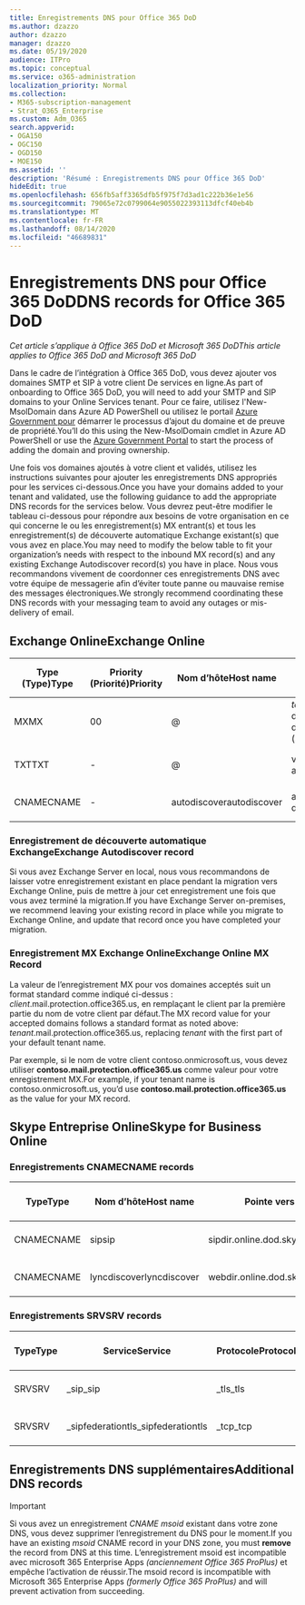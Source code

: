 ```yaml
---
title: Enregistrements DNS pour Office 365 DoD
ms.author: dzazzo
author: dzazzo
manager: dzazzo
ms.date: 05/19/2020
audience: ITPro
ms.topic: conceptual
ms.service: o365-administration
localization_priority: Normal
ms.collection:
- M365-subscription-management
- Strat_O365_Enterprise
ms.custom: Adm_O365
search.appverid:
- OGA150
- OGC150
- OGD150
- MOE150
ms.assetid: ''
description: 'Résumé : Enregistrements DNS pour Office 365 DoD'
hideEdit: true
ms.openlocfilehash: 656fb5aff3365dfb5f975f7d3ad1c222b36e1e56
ms.sourcegitcommit: 79065e72c0799064e9055022393113dfcf40eb4b
ms.translationtype: MT
ms.contentlocale: fr-FR
ms.lasthandoff: 08/14/2020
ms.locfileid: "46689831"
---
```

# <a name="dns-records-for-office-365-dod"></a><span data-ttu-id="b530a-103">Enregistrements DNS pour Office 365 DoD</span><span class="sxs-lookup"><span data-stu-id="b530a-103">DNS records for Office 365 DoD</span></span>

<span data-ttu-id="b530a-104">*Cet article s’applique à Office 365 DoD et Microsoft 365 DoD*</span><span class="sxs-lookup"><span data-stu-id="b530a-104">*This article applies to Office 365 DoD and Microsoft 365 DoD*</span></span>

<span data-ttu-id="b530a-105">Dans le cadre de l’intégration à Office 365 DoD, vous devez ajouter vos domaines SMTP et SIP à votre client De services en ligne.</span><span class="sxs-lookup"><span data-stu-id="b530a-105">As part of onboarding to Office 365 DoD, you will need to add your SMTP and SIP domains to your Online Services tenant.</span></span>  <span data-ttu-id="b530a-106">Pour ce faire, utilisez l'New-MsolDomain dans Azure AD PowerShell ou utilisez le portail [Azure Government pour](https://portal.azure.us) démarrer le processus d’ajout du domaine et de preuve de propriété.</span><span class="sxs-lookup"><span data-stu-id="b530a-106">You’ll do this using the New-MsolDomain cmdlet in Azure AD PowerShell or use the [Azure Government Portal](https://portal.azure.us) to start the process of adding the domain and proving ownership.</span></span>

<span data-ttu-id="b530a-107">Une fois vos domaines ajoutés à votre client et validés, utilisez les instructions suivantes pour ajouter les enregistrements DNS appropriés pour les services ci-dessous.</span><span class="sxs-lookup"><span data-stu-id="b530a-107">Once you have your domains added to your tenant and validated, use the following guidance to add the appropriate DNS records for the services below.</span></span>  <span data-ttu-id="b530a-108">Vous devrez peut-être modifier le tableau ci-dessous pour répondre aux besoins de votre organisation en ce qui concerne le ou les enregistrement(s) MX entrant(s) et tous les enregistrement(s) de découverte automatique Exchange existant(s) que vous avez en place.</span><span class="sxs-lookup"><span data-stu-id="b530a-108">You may need to modify the below table to fit your organization’s needs with respect to the inbound MX record(s) and any existing Exchange Autodiscover record(s) you have in place.</span></span>  <span data-ttu-id="b530a-109">Nous vous recommandons vivement de coordonner ces enregistrements DNS avec votre équipe de messagerie afin d’éviter toute panne ou mauvaise remise des messages électroniques.</span><span class="sxs-lookup"><span data-stu-id="b530a-109">We strongly recommend coordinating these DNS records with your messaging team to avoid any outages or mis-delivery of email.</span></span>

## <a name="exchange-online"></a><span data-ttu-id="b530a-110">Exchange Online</span><span class="sxs-lookup"><span data-stu-id="b530a-110">Exchange Online</span></span>

| <span data-ttu-id="b530a-111">Type (Type)</span><span class="sxs-lookup"><span data-stu-id="b530a-111">Type</span></span> | <span data-ttu-id="b530a-112">Priority (Priorité)</span><span class="sxs-lookup"><span data-stu-id="b530a-112">Priority</span></span> | <span data-ttu-id="b530a-113">Nom d’hôte</span><span class="sxs-lookup"><span data-stu-id="b530a-113">Host name</span></span> | <span data-ttu-id="b530a-114">Pointe vers l’adresse ou la valeur</span><span class="sxs-lookup"><span data-stu-id="b530a-114">Points to address or value</span></span> | <span data-ttu-id="b530a-115">Durée de vie</span><span class="sxs-lookup"><span data-stu-id="b530a-115">TTL</span></span> |
| --- | --- | --- | --- | --- |
| <span data-ttu-id="b530a-116">MX</span><span class="sxs-lookup"><span data-stu-id="b530a-116">MX</span></span> | <span data-ttu-id="b530a-117">0</span><span class="sxs-lookup"><span data-stu-id="b530a-117">0</span></span> | @ | <span data-ttu-id="b530a-118">*tenant*.mail.protection.office365.us (voir ci-dessous pour plus d’informations)</span><span class="sxs-lookup"><span data-stu-id="b530a-118">*tenant*.mail.protection.office365.us (see below for additional details)</span></span> | <span data-ttu-id="b530a-119">1 Hour</span><span class="sxs-lookup"><span data-stu-id="b530a-119">1 Hour</span></span> |
| <span data-ttu-id="b530a-120">TXT</span><span class="sxs-lookup"><span data-stu-id="b530a-120">TXT</span></span> | - | @ | <span data-ttu-id="b530a-121">v=spf1 include:spf.protection.office365.us -all</span><span class="sxs-lookup"><span data-stu-id="b530a-121">v=spf1 include:spf.protection.office365.us -all</span></span> | <span data-ttu-id="b530a-122">1 heure</span><span class="sxs-lookup"><span data-stu-id="b530a-122">1 Hour</span></span> |
| <span data-ttu-id="b530a-123">CNAME</span><span class="sxs-lookup"><span data-stu-id="b530a-123">CNAME</span></span> | - | <span data-ttu-id="b530a-124">autodiscover</span><span class="sxs-lookup"><span data-stu-id="b530a-124">autodiscover</span></span> | <span data-ttu-id="b530a-125">autodiscover-dod.office365.us</span><span class="sxs-lookup"><span data-stu-id="b530a-125">autodiscover-dod.office365.us</span></span> | <span data-ttu-id="b530a-126">1 Hour</span><span class="sxs-lookup"><span data-stu-id="b530a-126">1 Hour</span></span> |

### <a name="exchange-autodiscover-record"></a><span data-ttu-id="b530a-127">Enregistrement de découverte automatique Exchange</span><span class="sxs-lookup"><span data-stu-id="b530a-127">Exchange Autodiscover record</span></span>

<span data-ttu-id="b530a-128">Si vous avez Exchange Server en local, nous vous recommandons de laisser votre enregistrement existant en place pendant la migration vers Exchange Online, puis de mettre à jour cet enregistrement une fois que vous avez terminé la migration.</span><span class="sxs-lookup"><span data-stu-id="b530a-128">If you have Exchange Server on-premises, we recommend leaving your existing record in place while you migrate to Exchange Online, and update that record once you have completed your migration.</span></span>

### <a name="exchange-online-mx-record"></a><span data-ttu-id="b530a-129">Enregistrement MX Exchange Online</span><span class="sxs-lookup"><span data-stu-id="b530a-129">Exchange Online MX Record</span></span>

<span data-ttu-id="b530a-130">La valeur de l’enregistrement MX pour vos domaines acceptés suit un format  standard comme indiqué ci-dessus : *client*.mail.protection.office365.us, en remplaçant le client par la première partie du nom de votre client par défaut.</span><span class="sxs-lookup"><span data-stu-id="b530a-130">The MX record value for your accepted domains follows a standard format as noted above: *tenant*.mail.protection.office365.us, replacing *tenant* with the first part of your default tenant name.</span></span>

<span data-ttu-id="b530a-131">Par exemple, si le nom de votre client contoso.onmicrosoft.us, vous devez utiliser **contoso.mail.protection.office365.us** comme valeur pour votre enregistrement MX.</span><span class="sxs-lookup"><span data-stu-id="b530a-131">For example, if your tenant name is contoso.onmicrosoft.us, you’d use **contoso.mail.protection.office365.us** as the value for your MX record.</span></span>

## <a name="skype-for-business-online"></a><span data-ttu-id="b530a-132">Skype Entreprise Online</span><span class="sxs-lookup"><span data-stu-id="b530a-132">Skype for Business Online</span></span>

### <a name="cname-records"></a><span data-ttu-id="b530a-133">Enregistrements CNAME</span><span class="sxs-lookup"><span data-stu-id="b530a-133">CNAME records</span></span>

| <span data-ttu-id="b530a-134">Type</span><span class="sxs-lookup"><span data-stu-id="b530a-134">Type</span></span> | <span data-ttu-id="b530a-135">Nom d’hôte</span><span class="sxs-lookup"><span data-stu-id="b530a-135">Host name</span></span> | <span data-ttu-id="b530a-136">Pointe vers l’adresse ou la valeur</span><span class="sxs-lookup"><span data-stu-id="b530a-136">Points to address or value</span></span> | <span data-ttu-id="b530a-137">Durée de vie</span><span class="sxs-lookup"><span data-stu-id="b530a-137">TTL</span></span> |
| --- | --- | --- | --- |
| <span data-ttu-id="b530a-138">CNAME</span><span class="sxs-lookup"><span data-stu-id="b530a-138">CNAME</span></span> | <span data-ttu-id="b530a-139">sip</span><span class="sxs-lookup"><span data-stu-id="b530a-139">sip</span></span> | <span data-ttu-id="b530a-140">sipdir.online.dod.skypeforbusiness.us</span><span class="sxs-lookup"><span data-stu-id="b530a-140">sipdir.online.dod.skypeforbusiness.us</span></span> | <span data-ttu-id="b530a-141">1 heure</span><span class="sxs-lookup"><span data-stu-id="b530a-141">1 Hour</span></span> |
| <span data-ttu-id="b530a-142">CNAME</span><span class="sxs-lookup"><span data-stu-id="b530a-142">CNAME</span></span> | <span data-ttu-id="b530a-143">lyncdiscover</span><span class="sxs-lookup"><span data-stu-id="b530a-143">lyncdiscover</span></span> | <span data-ttu-id="b530a-144">webdir.online.dod.skypeforbusiness.us</span><span class="sxs-lookup"><span data-stu-id="b530a-144">webdir.online.dod.skypeforbusiness.us</span></span> | <span data-ttu-id="b530a-145">1 Hour</span><span class="sxs-lookup"><span data-stu-id="b530a-145">1 Hour</span></span> | 

### <a name="srv-records"></a><span data-ttu-id="b530a-146">Enregistrements SRV</span><span class="sxs-lookup"><span data-stu-id="b530a-146">SRV records</span></span>

| <span data-ttu-id="b530a-147">Type</span><span class="sxs-lookup"><span data-stu-id="b530a-147">Type</span></span> | <span data-ttu-id="b530a-148">Service</span><span class="sxs-lookup"><span data-stu-id="b530a-148">Service</span></span> | <span data-ttu-id="b530a-149">Protocole</span><span class="sxs-lookup"><span data-stu-id="b530a-149">Protocol</span></span> | <span data-ttu-id="b530a-150">Port</span><span class="sxs-lookup"><span data-stu-id="b530a-150">Port</span></span> | <span data-ttu-id="b530a-151">Pondération</span><span class="sxs-lookup"><span data-stu-id="b530a-151">Weight</span></span> | <span data-ttu-id="b530a-152">Priorité</span><span class="sxs-lookup"><span data-stu-id="b530a-152">Priority</span></span> | <span data-ttu-id="b530a-153">Nom</span><span class="sxs-lookup"><span data-stu-id="b530a-153">Name</span></span> | <span data-ttu-id="b530a-154">Target</span><span class="sxs-lookup"><span data-stu-id="b530a-154">Target</span></span> | <span data-ttu-id="b530a-155">Durée de vie</span><span class="sxs-lookup"><span data-stu-id="b530a-155">TTL</span></span> |
| --- | --- | --- | --- | --- | --- | --- | --- | --- |
| <span data-ttu-id="b530a-156">SRV</span><span class="sxs-lookup"><span data-stu-id="b530a-156">SRV</span></span> | <span data-ttu-id="b530a-157">\_sip</span><span class="sxs-lookup"><span data-stu-id="b530a-157">\_sip</span></span> | <span data-ttu-id="b530a-158">\_tls</span><span class="sxs-lookup"><span data-stu-id="b530a-158">\_tls</span></span> | <span data-ttu-id="b530a-159">443</span><span class="sxs-lookup"><span data-stu-id="b530a-159">443</span></span> | <span data-ttu-id="b530a-160">1 </span><span class="sxs-lookup"><span data-stu-id="b530a-160">1</span></span> | <span data-ttu-id="b530a-161">100</span><span class="sxs-lookup"><span data-stu-id="b530a-161">100</span></span> | @ | <span data-ttu-id="b530a-162">sipdir.online.dod.skypeforbusiness.us</span><span class="sxs-lookup"><span data-stu-id="b530a-162">sipdir.online.dod.skypeforbusiness.us</span></span> | <span data-ttu-id="b530a-163">1 heure</span><span class="sxs-lookup"><span data-stu-id="b530a-163">1 Hour</span></span> |
| <span data-ttu-id="b530a-164">SRV</span><span class="sxs-lookup"><span data-stu-id="b530a-164">SRV</span></span> | <span data-ttu-id="b530a-165">\_sipfederationtls</span><span class="sxs-lookup"><span data-stu-id="b530a-165">\_sipfederationtls</span></span> | <span data-ttu-id="b530a-166">\_tcp</span><span class="sxs-lookup"><span data-stu-id="b530a-166">\_tcp</span></span> | <span data-ttu-id="b530a-167">5061</span><span class="sxs-lookup"><span data-stu-id="b530a-167">5061</span></span> | <span data-ttu-id="b530a-168">1 </span><span class="sxs-lookup"><span data-stu-id="b530a-168">1</span></span> | <span data-ttu-id="b530a-169">100</span><span class="sxs-lookup"><span data-stu-id="b530a-169">100</span></span> | @ | <span data-ttu-id="b530a-170">sipfed.online.dod.skypeforbusiness.us</span><span class="sxs-lookup"><span data-stu-id="b530a-170">sipfed.online.dod.skypeforbusiness.us</span></span> | <span data-ttu-id="b530a-171">1 Hour</span><span class="sxs-lookup"><span data-stu-id="b530a-171">1 Hour</span></span> |

## <a name="additional-dns-records"></a><span data-ttu-id="b530a-172">Enregistrements DNS supplémentaires</span><span class="sxs-lookup"><span data-stu-id="b530a-172">Additional DNS records</span></span>

> [!IMPORTANT]
> <span data-ttu-id="b530a-173">Si vous avez un enregistrement *CNAME msoid* existant dans  votre zone DNS, vous devez supprimer l’enregistrement du DNS pour le moment.</span><span class="sxs-lookup"><span data-stu-id="b530a-173">If you have an existing *msoid* CNAME record in your DNS zone, you must **remove** the record from DNS at this time.</span></span>  <span data-ttu-id="b530a-174">L’enregistrement msoid est incompatible avec microsoft 365 Enterprise Apps *(anciennement Office 365 ProPlus)* et empêche l’activation de réussir.</span><span class="sxs-lookup"><span data-stu-id="b530a-174">The msoid record is incompatible with Microsoft 365 Enterprise Apps *(formerly Office 365 ProPlus)* and will prevent activation from succeeding.</span></span>
